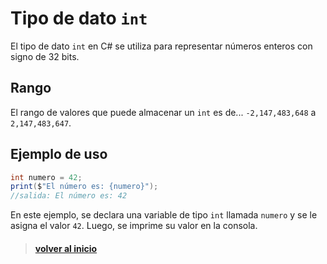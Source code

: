 # Tipo de dato `int`

El tipo de dato `int` en C# se utiliza para representar números enteros con signo de 32 bits.

## Rango

El rango de valores que puede almacenar un `int` es de...
 `-2,147,483,648` a `2,147,483,647`.

## Ejemplo de uso

```csharp
int numero = 42;
print($"El número es: {numero}");
//salida: El número es: 42
```

En este ejemplo, se declara una variable de tipo `int` llamada `numero` y se le asigna el valor `42`. Luego, se imprime su valor en la consola.

> #### [volver al inicio](../../README.md)
